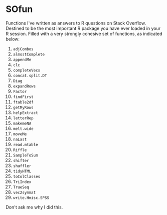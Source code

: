 SOfun
=====

Functions I've written as answers to R questions on Stack Overflow. Destined to be the most important R package you have ever loaded in your R session. Filled with a very strongly cohesive set of functions, as indicated below:

1. `adjCombos`
1. `almostComplete`
1. `appendMe`
1. `clc`
1. `completeVecs`
1. `concat.split.DT`
1. `Diag`
1. `expandRows`
1. `Factor`
1. `findFirst`
1. `ftable2df`
1. `getMyRows`
1. `helpExtract`
1. `letterRep`
1. `makemeNA`
1. `melt.wide`
1. `moveMe`
1. `naLast`
1. `read.mtable`
1. `Riffle`
1. `SampleToSum`
1. `shifter`
1. `shuffler`
1. `tidyHTML`
1. `toColClasses`
1. `TriIndex`
1. `TrueSeq`
1. `vec2symmat`
1. `write.Hmisc.SPSS`

Don't ask me why I did this.